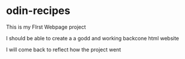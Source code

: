 # odin-recipes
This is my FIrst Webpage project

I should be able to create a a godd and working backcone html website

I will come back to reflect how the project went